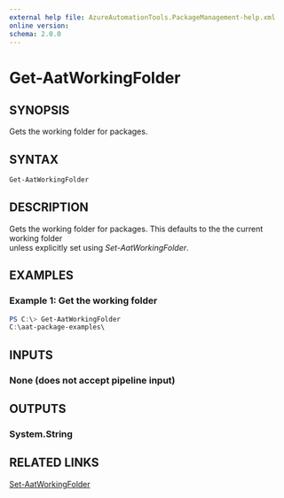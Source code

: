 ```yaml
---
external help file: AzureAutomationTools.PackageManagement-help.xml
online version: 
schema: 2.0.0
---
```


# Get-AatWorkingFolder

## SYNOPSIS

Gets the working folder for packages.

## SYNTAX

```Powershell
Get-AatWorkingFolder
```

## DESCRIPTION

Gets the working folder for packages. This defaults to the the current working folder  
unless explicitly set using *Set-AatWorkingFolder*.

## EXAMPLES

### Example 1: Get the working folder

```Powershell
PS C:\> Get-AatWorkingFolder
C:\aat-package-examples\
```

<!--## PARAMETERS-->

## INPUTS

### None (does not accept pipeline input)

## OUTPUTS

### System.String

<!--## NOTES-->

## RELATED LINKS

[Set-AatWorkingFolder](.)